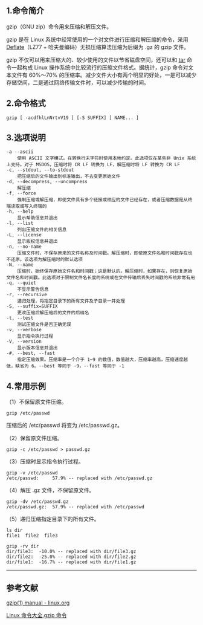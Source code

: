 ## 1.命令简介
gzip（GNU zip）命令用来压缩和解压文件。

gzip 是在 Linux 系统中经常使用的一个对文件进行压缩和解压缩的命令，采用 [Deflate](https://baike.baidu.com/item/DEFLATE/9650075?fr=aladdin)（LZ77 + 哈夫曼编码）无损压缩算法压缩为后缀为 .gz 的 gzip 文件。

gzip 不仅可以用来压缩大的、较少使用的文件以节省磁盘空间，还可以和 [tar](https://dablelv.blog.csdn.net/article/details/78568419) 命令一起构成 Linux 操作系统中比较流行的压缩文件格式。据统计，gzip 命令对文本文件有 60%～70% 的压缩率。减少文件大小有两个明显的好处，一是可以减少存储空间，二是通过网络传输文件时，可以减少传输的时间。

## 2.命令格式
```shell
gzip [ -acdfhlLnNrtvV19 ] [-S SUFFIX] [ NAME... ]
```
## 3.选项说明
```shell
-a --ascii
	使用 ASCII 文字模式。在转换行末字符时使用本地约定。此选项仅在某些非 Unix 系统上支持。对于 MSDOS，压缩时将 CR LF 转换为 LF，解压缩时将 LF 转换为 CR LF
-c, --stdout, --to-stdout
	把压缩后的文件输出到标准输出，不去变更原始文件
-d, --decompress, --uncompress
	解压缩
-f, --force
	强制压缩或解压缩，即使文件具有多个链接或相应的文件已经存在，或者压缩数据是从终端读取或写入终端的
-h, --help
	显示帮助信息并退出
-l, --list
	列出压缩文件的相关信息
-L, --license
	显示版权信息并退出
-n, --no-name
	压缩文件时，不保存原来的文件名称及时间戳。解压缩时，即使原文件名和时间戳存在也不还原。该选项为解压缩时的默认选项
-N, --name
	压缩时，始终保存原始文件名和时间戳；这是默认的。解压缩时，如果存在，则恢复原始文件名和时间戳。此选项对于限制文件名长度的系统或在文件传输后丢失时间戳的系统非常有用
-q, --quiet
	不显示警告信息
-r, --recursive
	递归处理，将指定目录下的所有文件及子目录一并处理
-S, --suffix=SUFFIX
	更改压缩后解压缩后的文件的后缀名
-t, --test
	测试压缩文件是否正确无误
-v, --verbose
	显示指令执行过程
-V, --version
	显示版本信息并退出
-#, --best, --fast
	指定压缩效果。压缩率是一个介于 1~9 的数值，数值越大，压缩率越高，压缩速度越低，缺省为 6。--best 等同于 -9，--fast 等同于 -1
```
## 4.常用示例
（1）不保留原文件压缩。
```
gzip /etc/passwd
```
压缩后的 /etc/passwd 将变为 /etc/passwd.gz。

（2）保留原文件压缩。
```
gzip -c /etc/passwd > passwd.gz
```
（3）压缩时显示指令执行过程。
```
gzip -v /etc/passwd
/etc/passwd:	 57.9% -- replaced with /etc/passwd.gz
```
（4）解压 .gz 文件，不保留原文件。
```
gzip -dv /etc/passwd.gz
/etc/passwd.gz:	 57.9% -- replaced with /etc/passwd
```
（5）递归压缩指定目录下的所有文件。
```
ls dir
file1  file2  file3

gzip -rv dir
dir/file3:	-10.0% -- replaced with dir/file3.gz
dir/file2:	-25.0% -- replaced with dir/file2.gz
dir/file1:	-16.7% -- replaced with dir/file1.gz
```

---
## 参考文献
[gzip(1) manual - linux.org](https://www.linux.org/docs/man1/gzip.html)

[Linux 命令大全.gzip 命令](https://man.linuxde.net/gzip)
